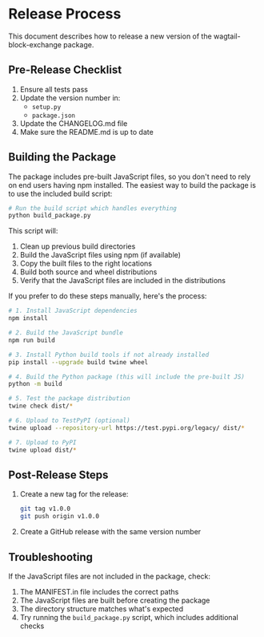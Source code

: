 # Release Process

This document describes how to release a new version of the wagtail-block-exchange package.

## Pre-Release Checklist

1. Ensure all tests pass
2. Update the version number in:
   - `setup.py`
   - `package.json`
3. Update the CHANGELOG.md file
4. Make sure the README.md is up to date

## Building the Package

The package includes pre-built JavaScript files, so you don't need to rely on end users having npm installed. The easiest way to build the package is to use the included build script:

```bash
# Run the build script which handles everything
python build_package.py
```

This script will:

1. Clean up previous build directories
2. Build the JavaScript files using npm (if available)
3. Copy the built files to the right locations
4. Build both source and wheel distributions
5. Verify that the JavaScript files are included in the distributions

If you prefer to do these steps manually, here's the process:

```bash
# 1. Install JavaScript dependencies
npm install

# 2. Build the JavaScript bundle
npm run build

# 3. Install Python build tools if not already installed
pip install --upgrade build twine wheel

# 4. Build the Python package (this will include the pre-built JS)
python -m build

# 5. Test the package distribution
twine check dist/*

# 6. Upload to TestPyPI (optional)
twine upload --repository-url https://test.pypi.org/legacy/ dist/*

# 7. Upload to PyPI
twine upload dist/*
```

## Post-Release Steps

1. Create a new tag for the release:

   ```bash
   git tag v1.0.0
   git push origin v1.0.0
   ```

2. Create a GitHub release with the same version number

## Troubleshooting

If the JavaScript files are not included in the package, check:

1. The MANIFEST.in file includes the correct paths
2. The JavaScript files are built before creating the package
3. The directory structure matches what's expected
4. Try running the `build_package.py` script, which includes additional checks
